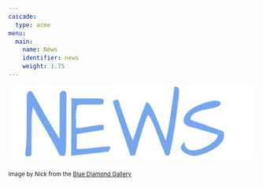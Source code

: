 ```yaml
---
cascade:
  type: acme
menu:
  main:
    name: News
    identifier: news
    weight: 1.75
---
```


![](news.jpg)

<small>Image by Nick from the [Blue Diamond Gallery](http://www.thebluediamondgallery.com/handwriting/n/news.html)</small>
